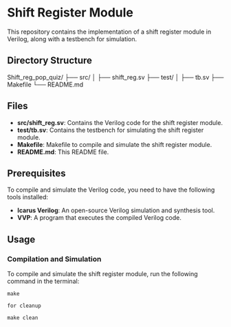 # Shift Register Module

This repository contains the implementation of a shift register module in Verilog, along with a testbench for simulation.

## Directory Structure

Shift_reg_pop_quiz/
├── src/
│ ├── shift_reg.sv
├── test/
│ ├── tb.sv
├── Makefile
└── README.md

## Files

- **src/shift_reg.sv**: Contains the Verilog code for the shift register module.
- **test/tb.sv**: Contains the testbench for simulating the shift register module.
- **Makefile**: Makefile to compile and simulate the shift register module.
- **README.md**: This README file.

## Prerequisites

To compile and simulate the Verilog code, you need to have the following tools installed:

- **Icarus Verilog**: An open-source Verilog simulation and synthesis tool.
- **VVP**: A program that executes the compiled Verilog code.

## Usage

### Compilation and Simulation

To compile and simulate the shift register module, run the following command in the terminal:
```
make

for cleanup

make clean

